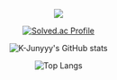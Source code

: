 <p align="center">
  <img src="https://capsule-render.vercel.app/api?type=waving&color=auto&height=250&section=header&text=Ready-Bridge&fontSize=50" />
</p>

<p align="center">
  <a href="https://solved.ac/hjk5533/">
    <img src="http://mazassumnida.wtf/api/v2/generate_badge?boj=hjk5533" alt="Solved.ac Profile" />
  </a>
</p>

<p align="center">
  <img src="https://github-readme-stats.vercel.app/api?username=Ready-Bridge&show_icons=true&theme=dracula" alt="K-Junyyy's GitHub stats" />
</p>

<p align="center">
  <img src="https://github-readme-stats.vercel.app/api/top-langs/?username=Ready-Bridge&theme=dracula" alt="Top Langs" />
</p>
